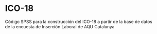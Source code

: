 # ICO-18
Código SPSS para la construcción del ICO-18 a partir de la base de datos de la encuesta de Inserción Laboral de AQU Catalunya
